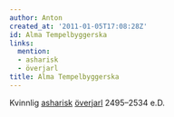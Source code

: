 ```yaml
---
author: Anton
created_at: '2011-01-05T17:08:28Z'
id: Alma Tempelbyggerska
links:
  mention:
  - asharisk
  - överjarl
title: Alma Tempelbyggerska
---
```


Kvinnlig [asharisk][] [överjarl] 2495–2534 e.D.

  [asharisk]: asharisk
  [överjarl]: överjarl
